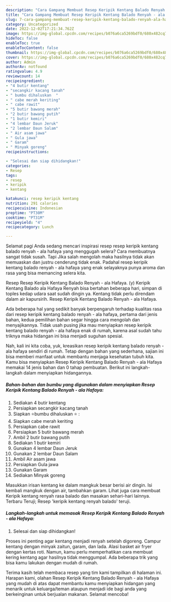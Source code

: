```yaml
---
description: "Cara Gampang Membuat Resep Keripik Kentang Balado Renyah - ala Hafaya Anti Gagal"
title: "Cara Gampang Membuat Resep Keripik Kentang Balado Renyah - ala Hafaya Anti Gagal"
slug: 7-cara-gampang-membuat-resep-keripik-kentang-balado-renyah-ala-hafaya-anti-gagal
category: Uncategorized
date: 2022-12-02T17:21:34.762Z
image: https://img-global.cpcdn.com/recipes/b076a6ca5269bdf0/680x482cq70/resep-keripik-kentang-balado-renyah-ala-hafaya-foto-resep-utama.jpg
hideToc: false
enableToc: true
enableTocContent: false
thumbnail: https://img-global.cpcdn.com/recipes/b076a6ca5269bdf0/680x482cq70/resep-keripik-kentang-balado-renyah-ala-hafaya-foto-resep-utama.jpg
cover: https://img-global.cpcdn.com/recipes/b076a6ca5269bdf0/680x482cq70/resep-keripik-kentang-balado-renyah-ala-hafaya-foto-resep-utama.jpg
author: Admin
authorAv: notfound
ratingvalue: 4.9
reviewcount: 14
recipeingredient:
- "4 butir kentang"
- "secangkir kacang tanah"
- " bumbu dihaluskan  "
- " cabe merah keriting"
- " cabe rawit"
- "5 butir bawang merah"
- "2 butir bawang putih"
- "1 butir kemiri"
- "4 lembar Daun Jeruk"
- "2 lembar Daun Salam"
- " Air asam jawa"
- " Gula jawa"
- " Garam"
- " Minyak goreng"
recipeinstructions:

- "Selesai dan siap dihidangkan!"
categories:
- Resep
tags:
- resep
- keripik
- kentang

katakunci: resep keripik kentang 
nutrition: 291 calories
recipecuisine: Indonesian
preptime: "PT30M"
cooktime: "PT31M"
recipeyield: "4"
recipecategory: Lunch

---
```



Selamat pagi Anda sedang mencari inspirasi resep resep keripik kentang balado renyah - ala hafaya yang menggugah selera? Cara membuatnya sangat tidak susah. Tapi Jika salah mengolah maka hasilnya tidak akan memuaskan dan justru cenderung tidak enak. Padahal resep keripik kentang balado renyah - ala hafaya yang enak selayaknya punya aroma dan rasa yang bisa memancing selera kita.


Resep Resep Keripik Kentang Balado Renyah - ala Hafaya. (y) Keripik Kentang Balado ala Hafaya Renyah bisa bertahan beberapa hari, simpan di toples kedap udara saat sudah dingin ya. Kentang tidak perlu direndam dalam air kapursirih. Resep Keripik Kentang Balado Renyah - ala Hafaya.

Ada beberapa hal yang sedikit banyak berpengaruh terhadap kualitas rasa dari resep keripik kentang balado renyah - ala hafaya, pertama dari jenis bahan, kedua pemilihan bahan segar hingga cara mengolah dan menyajikannya. Tidak usah pusing jika mau menyiapkan resep keripik kentang balado renyah - ala hafaya enak di rumah, karena asal sudah tahu triknya maka hidangan ini bisa menjadi suguhan spesial.


Nah, kali ini kita coba, yuk, kreasikan resep keripik kentang balado renyah - ala hafaya sendiri di rumah. Tetap dengan bahan yang sederhana, sajian ini bisa memberi manfaat untuk membantu menjaga kesehatan tubuh kita. Kamu bisa menyiapkan Resep Keripik Kentang Balado Renyah - ala Hafaya memakai 14 jenis bahan dan 0 tahap pembuatan. Berikut ini langkah-langkah dalam menyiapkan hidangannya.

<!--inarticleads1-->

##### Bahan-bahan dan bumbu yang digunakan dalam menyiapkan Resep Keripik Kentang Balado Renyah - ala Hafaya:

1. Sediakan 4 butir kentang
1. Persiapkan secangkir kacang tanah
1. Siapkan  ⭐bumbu dihaluskan ⭐ :
1. Siapkan  cabe merah keriting
1. Persiapkan  cabe rawit
1. Persiapkan 5 butir bawang merah
1. Ambil 2 butir bawang putih
1. Sediakan 1 butir kemiri
1. Gunakan 4 lembar Daun Jeruk
1. Gunakan 2 lembar Daun Salam
1. Ambil  Air asam jawa
1. Persiapkan  Gula jawa
1. Gunakan  Garam
1. Sediakan  Minyak goreng


Masukkan irisan kentang ke dalam mangkuk besar berisi air dingin. Isi kembali mangkuk dengan air, tambahkan garam. Lihat juga cara membuat Keripik kentang renyah rasa balado dan masakan sehari-hari lainnya. Terbaru Teruji; Resep &#39;keripik kentang renyah balado&#39; teruji. 

<!--inarticleads2-->

##### Langkah-langkah untuk memasak Resep Keripik Kentang Balado Renyah - ala Hafaya:


1. Selesai dan siap dihidangkan!

Proses ini penting agar kentang menjadi renyah setelah digoreng. Campur kentang dengan minyak zaitun, garam, dan lada. Alasi basket air fryer dengan kertas roti. Namun, kamu perlu memperhatikan cara membuat kering kentang agar hasilnya tidak menggumpal. Ada beberapa trik yang bisa kamu lakukan dengan mudah di rumah. 

Terima kasih telah membaca resep yang tim kami tampilkan di halaman ini. Harapan kami, olahan Resep Keripik Kentang Balado Renyah - ala Hafaya yang mudah di atas dapat membantu kamu menyiapkan hidangan yang menarik untuk keluarga/teman ataupun menjadi ide bagi anda yang berkeinginan untuk berjualan makanan. Selamat mencoba!

